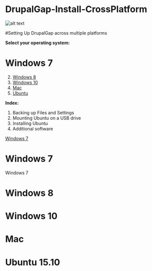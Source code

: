 # DrupalGap-Install-CrossPlatform

![alt text](https://www.drupal.org/files/project-images/drupalgap-wide.jpg "DrupalGap")

#Setting Up DrupalGap across multiple platforms

**Select your operating system:**

# Windows 7

2. [Windows 8](#Windows8)
3. [Windows 10](#Windows10)
4. [Mac](#Mac)
5. [Ubuntu](#Ubuntu)

**Index:**

1. Backing up Files and Settings
2. Mounting Ubuntu on a USB drive
3. Installing Ubuntu
4. Additional software

[Windows 7](#Windows7)

# Windows 7

Windows 7

# Windows 8

# Windows 10

# Mac

# Ubuntu 15.10
